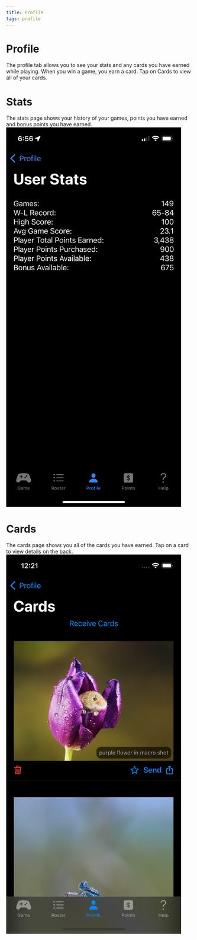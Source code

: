```yaml
---
title: Profile
tags: profile
---
```


# Profile

The profile tab allows you to see your stats and any cards you have earned while playing.  When you win a game, you earn a card.  Tap on Cards to view all of your cards. 

# Stats

The stats page shows your history of your games, points you have earned and bonus points you have earned.
![Stats](https://raw.githubusercontent.com/jwerfel/JBaseballDocs/DataSource/Images/stats.jpeg)

# Cards

The cards page shows you all of the cards you have earned.  Tap on a card to view details on the back.
![Cards](https://raw.githubusercontent.com/jwerfel/JBaseballDocs/DataSource/Images/cards.png)